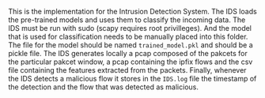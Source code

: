 This is the implementation for the Intrusion Detection System. The IDS loads the pre-trained models and uses them to classify the incoming data. 
The IDS must be run with sudo (scapy requires root privilleges).
And the model that is used for classification needs to be manually placed into this folder. The file for the model should be named `trained_model.pkl` and should be a pickle file.
The IDS generates locally a pcap composed of the pakcets for the particular pakcet window, a pcap containing the ipfix flows and the csv file containing the features extracted from the packets.
Finally, whenever the IDS detects a malicious flow it stores in the `IDS.log` file the timestamp of the detection and the flow that was detected as malicious.